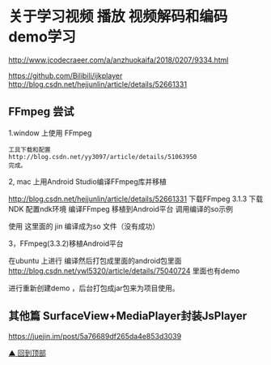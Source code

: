  
# 关于学习视频 播放 视频解码和编码 demo学习

 
 http://www.jcodecraeer.com/a/anzhuokaifa/2018/0207/9334.html

 


 https://github.com/Bilibili/ijkplayer
 http://blog.csdn.net/hejjunlin/article/details/52661331

 ## FFmpeg 尝试

 1.window 上使用 FFmpeg

    工具下载和配置
    http://blog.csdn.net/yy3097/article/details/51063950
    完成。

 2, mac 上用Android Studio编译FFmpeg库并移植

 http://blog.csdn.net/hejjunlin/article/details/52661331
 下载FFmpeg 3.1.3
 下载NDK
 配置ndk环境
 编译FFmpeg
 移植到Android平台
 调用编译的so示例

  使用 这里面的 jin 编译成为so 文件（没有成功）

3，FFmpeg(3.3.2)移植Android平台

在ubuntu 上进行 编译然后打包成里面的android包里面
http://blog.csdn.net/ywl5320/article/details/75040724
里面也有demo 

进行重新创建demo ，后台打包成jar包来为项目使用。



 ## 其他篇 SurfaceView+MediaPlayer封装JsPlayer
 https://juejin.im/post/5a76689df265da4e853d3039
 
 

 
 
 [▲ 回到顶部](#top)